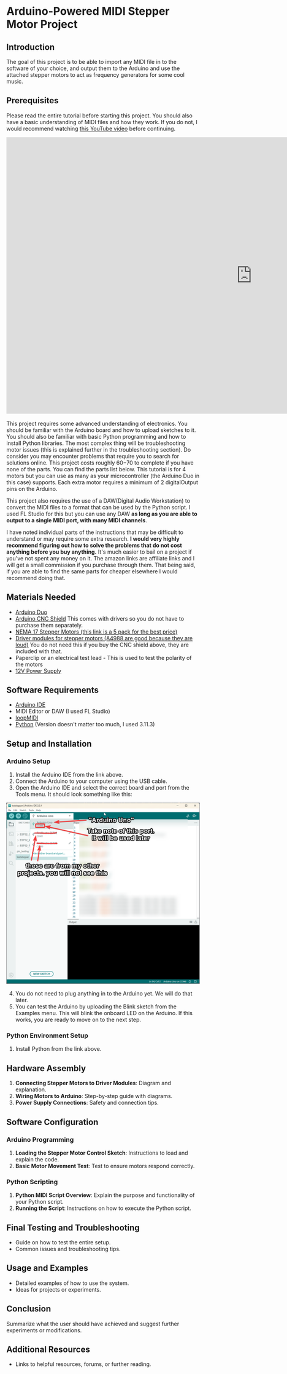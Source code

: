 # Arduino-Powered MIDI Stepper Motor Project

## Introduction

The goal of this project is to be able to import any MIDI file in to the software of your choice, and output them to the Arduino and use the attached stepper motors to act as frequency generators for some cool music.

## Prerequisites

Please read the entire tutorial before starting this project. You should also have a basic understanding of MIDI files and how they work. If you do not, I would recommend watching [this YouTube video](https://youtu.be/faZIkN_e_1s) before continuing.

<iframe width="1280" height="720" src="https://www.youtube.com/embed/faZIkN_e_1s" title="MIDI Explained for Beginners" frameborder="0" allow="accelerometer; autoplay; clipboard-write; encrypted-media; gyroscope; picture-in-picture; web-share" allowfullscreen></iframe>

This project requires some advanced understanding of electronics. You should be familiar with the Arduino board and how to upload sketches to it. You should also be familiar with basic Python programming and how to install Python libraries. The most complex thing will be troubleshooting motor issues (this is explained further in the troubleshooting section).
Do consider you may encounter problems that require you to search for solutions online. This project costs roughly $60-$70 to complete if you have none of the parts. You can find the parts list below.
This tutorial is for 4 motors but you can use as many as your microcontroller (the Arduino Duo in this case) supports. Each extra motor requires a minimum of 2 digitalOutput pins on the Arduino.

This project also requires the use of a DAW(Digital Audio Workstation) to convert the MIDI files to a format that can be used by the Python script. I used FL Studio for this but you can use any DAW **as long as you are able to output to a single MIDI port, with many MIDI channels**.

I have noted individual parts of the instructions that may be difficult to understand or may require some extra research. **I would very highly recommend figuring out how to solve the problems that do not cost anything before you buy anything.** It's much easier to bail on a project if you've not spent any money on it. The amazon links are affiliate links and I will get a small commission if you purchase through them. That being said, if you are able to find the same parts for cheaper elsewhere I would recommend doing that.

## Materials Needed

- [Arduino Duo](https://amzn.to/3ucQLEB)
- [Arduino CNC Shield](https://amzn.to/3swZSQ0) This comes with drivers so you do not have to purchase them separately.
- [NEMA 17 Stepper Motors (this link is a 5 pack for the best price)](https://amzn.to/3SEyPwC)
- [Driver modules for stepper motors (A4988 are good because they are loud)](https://amzn.to/3QQbbvP) You do not need this if you buy the CNC shield above, they are included with that.
- Paperclip or an electrical test lead - This is used to test the polarity of the motors
- [12V Power Supply](https://amzn.to/3SDBPJQ)

## Software Requirements

- [Arduino IDE](https://www.arduino.cc/en/software)
- MIDI Editor or DAW (I used FL Studio)
- [loopMIDI](https://www.tobias-erichsen.de/software/loopmidi.html)
- [Python](https://www.python.org/downloads/) (Version doesn't matter too much, I used 3.11.3)

## Setup and Installation

### Arduino Setup

1. Install the Arduino IDE from the link above.
2. Connect the Arduino to your computer using the USB cable.
3. Open the Arduino IDE and select the correct board and port from the Tools menu.
   It should look something like this:

<img src="tutorial_images/Arduino_IDE.png">

4. You do not need to plug anything in to the Arduino yet. We will do that later.
5. You can test the Arduino by uploading the Blink sketch from the Examples menu. This will blink the onboard LED on the Arduino. If this works, you are ready to move on to the next step.

### Python Environment Setup

1. Install Python from the link above.

## Hardware Assembly

1. **Connecting Stepper Motors to Driver Modules**: Diagram and explanation.
2. **Wiring Motors to Arduino**: Step-by-step guide with diagrams.
3. **Power Supply Connections**: Safety and connection tips.

## Software Configuration

### Arduino Programming

1. **Loading the Stepper Motor Control Sketch**: Instructions to load and explain the code.
2. **Basic Motor Movement Test**: Test to ensure motors respond correctly.

### Python Scripting

1. **Python MIDI Script Overview**: Explain the purpose and functionality of your Python script.
2. **Running the Script**: Instructions on how to execute the Python script.

## Final Testing and Troubleshooting

- Guide on how to test the entire setup.
- Common issues and troubleshooting tips.

## Usage and Examples

- Detailed examples of how to use the system.
- Ideas for projects or experiments.

## Conclusion

Summarize what the user should have achieved and suggest further experiments or modifications.

## Additional Resources

- Links to helpful resources, forums, or further reading.
